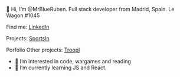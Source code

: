 👋 Hi, I’m @MrBlueRuben. Full stack developer from Madrid, Spain. Le Wagon #1045

Find me:
  [LinkedIn](https://www.linkedin.com/in/rubensanchezalvarez/)

Projects:
 [SportsIn](https://www.sportsin.me/)
 
 Porfolio Other projects:
 [Troopl](https://troopl.com/sanchezalvarezruben) 
  

- 👀 I’m interested in code, wargames and reading
- 🌱 I’m currently learning JS and React.
